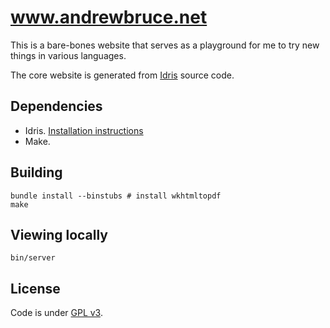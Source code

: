 # www.andrewbruce.net

This is a bare-bones website that serves as a playground for me to try new things in various languages.

The core website is generated from [Idris](https://www.idris-lang.org/) source code.

## Dependencies

- Idris. [Installation instructions](http://docs.idris-lang.org/en/latest/tutorial/starting.html)
- Make.

## Building

```
bundle install --binstubs # install wkhtmltopdf
make
```

## Viewing locally

```
bin/server
```

## License

Code is under [GPL v3](LICENSE).
